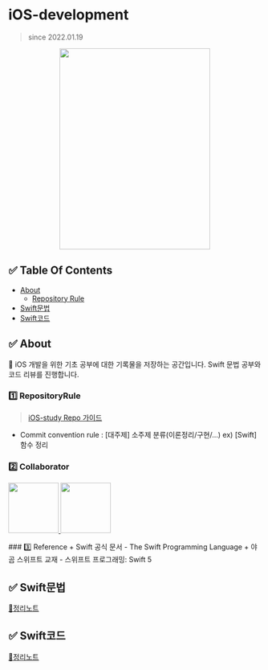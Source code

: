 # iOS-development
> since 2022.01.19


<p align="center"><img src="https://user-images.githubusercontent.com/58581608/151120190-b38e41b6-2112-4b56-be3e-ab73dcfdf237.png" height="400px" width="300px"></p>

## ✅ Table Of Contents
+ [About](#About)
  - [Repository Rule](#RepositoryRule)
+ [Swift문법](#Swift문법)
+ [Swift코드](#Swift코드)


## ✅ About
🌟 iOS 개발을 위한 기초 공부에 대한 기록물을 저장하는 공간입니다. Swift 문법 공부와 코드 리뷰를 진행합니다. 
### 1️⃣ RepositoryRule
> [iOS-study Repo 가이드](https://velog.io/@devjay/github-iOS-study-Repo-%EA%B0%80%EC%9D%B4%EB%93%9C)
+ Commit convention rule : [대주제] 소주제 분류(이론정리/구현/...) ex) [Swift] 함수 정리


### 2️⃣ Collaborator
<p>
<a href="https://github.com/parkjeeyoung">
  <img src="https://github.com/parkjeeyoung.png" width="100">
</a>
<a href="https://github.com/juri123123">
  <img src="https://github.com/juri123123.png" width="100">
</a>
</p>
### 3️⃣ Reference
+ Swift 공식 문서 - The Swift Programming Language
+ 야곰 스위프트 교재 - 스위프트 프로그래밍: Swift 5

## ✅ Swift문법
[📄정리노트](https://github.com/devjayyy/iOS-study/tree/main/contents/swift/The_Swift_Programming_Language)

## ✅ Swift코드
[📄정리노트](https://github.com/devjayyy/iOS-study/tree/main/contents/swift/Programmers)
